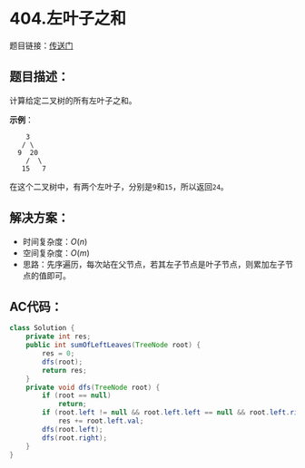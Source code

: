 # 404.左叶子之和
题目链接：[传送门](https://leetcode-cn.com/problems/sum-of-left-leaves/)

## 题目描述：
计算给定二叉树的所有左叶子之和。

**示例**：

```
    3
   / \
  9  20
    /  \
   15   7
```

在这个二叉树中，有两个左叶子，分别是`9`和`15`，所以返回`24`。

## 解决方案：
- 时间复杂度：$O(n)$
- 空间复杂度：$O(m)$
- 思路：先序遍历，每次站在父节点，若其左子节点是叶子节点，则累加左子节点的值即可。

## AC代码：
```java
class Solution {
	private int res;
	public int sumOfLeftLeaves(TreeNode root) {
		res = 0;
		dfs(root);
		return res;
	}
	private void dfs(TreeNode root) {
		if (root == null)
			return;
		if (root.left != null && root.left.left == null && root.left.right == null)
			res += root.left.val;
		dfs(root.left);
		dfs(root.right);
	}
}
```